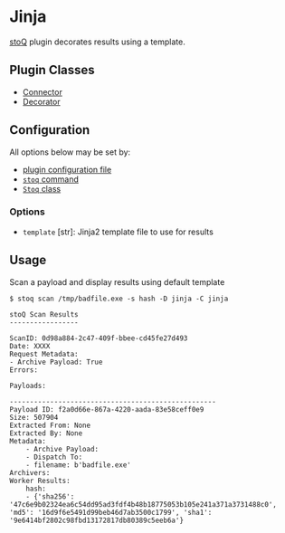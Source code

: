 # Jinja

[stoQ](https://stoq-framework.readthedocs.io/en/latest/index.html) plugin decorates results using a template.

## Plugin Classes

- [Connector](https://stoq-framework.readthedocs.io/en/latest/dev/connectors.html)
- [Decorator](https://stoq-framework.readthedocs.io/en/latest/dev/decorators.html)

## Configuration

All options below may be set by:

- [plugin configuration file](https://stoq-framework.readthedocs.io/en/latest/dev/plugin_overview.html#configuration)
- [`stoq` command](https://stoq-framework.readthedocs.io/en/latest/gettingstarted.html#plugin-options)
- [`Stoq` class](https://stoq-framework.readthedocs.io/en/latest/dev/core.html?highlight=plugin_opts#using-providers)

### Options

- `template` [str]: Jinja2 template file to use for results

## Usage

Scan a payload and display results using default template

    $ stoq scan /tmp/badfile.exe -s hash -D jinja -C jinja

    stoQ Scan Results
    -----------------

    ScanID: 0d98a884-2c47-409f-bbee-cd45fe27d493
    Date: XXXX
    Request Metadata:
    - Archive Payload: True
    Errors:

    Payloads:

    ---------------------------------------------------
    Payload ID: f2a0d66e-867a-4220-aada-83e58ceff0e9
    Size: 507904
    Extracted From: None
    Extracted By: None
    Metadata:
        - Archive Payload:
        - Dispatch To:
        - filename: b'badfile.exe'
    Archivers:
    Worker Results:
        hash:
        - {'sha256': '47c6e9b02324ea6c54dd95ad3fdf4b48b18775053b105e241a371a3731488c0', 'md5': '16d9f6e5491d99beb46d7ab3500c1799', 'sha1': '9e6414bf2802c98fbd13172817db80389c5eeb6a'}

